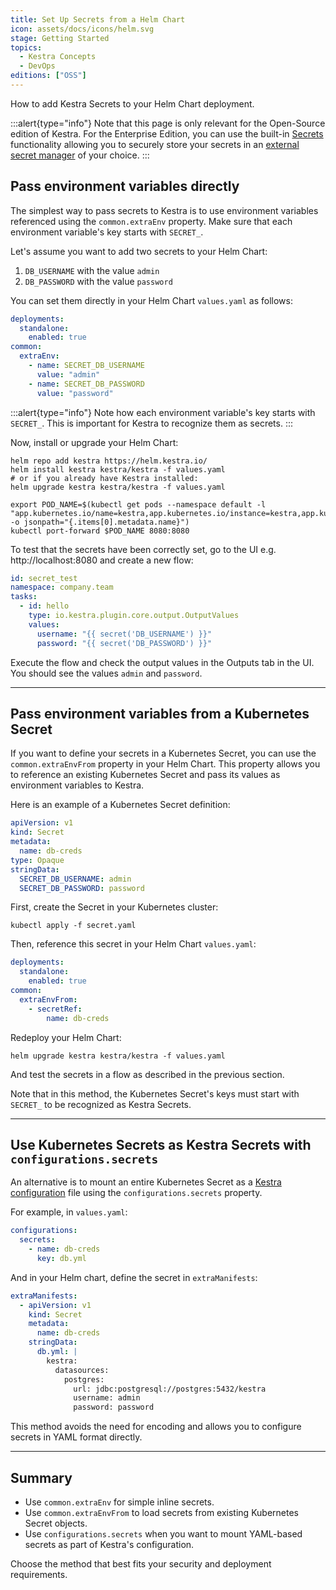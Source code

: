 ```yaml
---
title: Set Up Secrets from a Helm Chart
icon: assets/docs/icons/helm.svg
stage: Getting Started
topics:
  - Kestra Concepts
  - DevOps
editions: ["OSS"]
---
```


How to add Kestra Secrets to your Helm Chart deployment.

:::alert{type="info"}
Note that this page is only relevant for the Open-Source edition of Kestra. For the Enterprise Edition, you can use the built-in [Secrets](../06.enterprise/02.governance/secrets.md) functionality allowing you to securely store your secrets in an [external secret manager](../06.enterprise/02.governance/secrets-manager.md) of your choice.
:::

## Pass environment variables directly

The simplest way to pass secrets to Kestra is to use environment variables referenced using the `common.extraEnv` property. Make sure that each environment variable's key starts with `SECRET_`.

Let's assume you want to add two secrets to your Helm Chart:
1. `DB_USERNAME` with the value `admin`
2. `DB_PASSWORD` with the value `password`

You can set them directly in your Helm Chart `values.yaml` as follows:

```yaml
deployments:
  standalone:
    enabled: true
common:
  extraEnv:
    - name: SECRET_DB_USERNAME
      value: "admin"
    - name: SECRET_DB_PASSWORD
      value: "password"
```

:::alert{type="info"}
Note how each environment variable's key starts with `SECRET_`. This is important for Kestra to recognize them as secrets.
:::

Now, install or upgrade your Helm Chart:

```shell
helm repo add kestra https://helm.kestra.io/
helm install kestra kestra/kestra -f values.yaml
# or if you already have Kestra installed:
helm upgrade kestra kestra/kestra -f values.yaml

export POD_NAME=$(kubectl get pods --namespace default -l "app.kubernetes.io/name=kestra,app.kubernetes.io/instance=kestra,app.kubernetes.io/component=standalone" -o jsonpath="{.items[0].metadata.name}")
kubectl port-forward $POD_NAME 8080:8080
```

To test that the secrets have been correctly set, go to the UI e.g. http://localhost:8080 and create a new flow:

```yaml
id: secret_test
namespace: company.team
tasks:
  - id: hello
    type: io.kestra.plugin.core.output.OutputValues
    values:
      username: "{{ secret('DB_USERNAME') }}"
      password: "{{ secret('DB_PASSWORD') }}"
```

Execute the flow and check the output values in the Outputs tab in the UI. You should see the values `admin` and `password`.

---

## Pass environment variables from a Kubernetes Secret

If you want to define your secrets in a Kubernetes Secret, you can use the `common.extraEnvFrom` property in your Helm Chart. This property allows you to reference an existing Kubernetes Secret and pass its values as environment variables to Kestra.

Here is an example of a Kubernetes Secret definition:

```yaml
apiVersion: v1
kind: Secret
metadata:
  name: db-creds
type: Opaque
stringData:
  SECRET_DB_USERNAME: admin
  SECRET_DB_PASSWORD: password
```

First, create the Secret in your Kubernetes cluster:

```shell
kubectl apply -f secret.yaml
```

Then, reference this secret in your Helm Chart `values.yaml`:

```yaml
deployments:
  standalone:
    enabled: true
common:
  extraEnvFrom:
    - secretRef:
        name: db-creds
```

Redeploy your Helm Chart:

```shell
helm upgrade kestra kestra/kestra -f values.yaml
```

And test the secrets in a flow as described in the previous section.

Note that in this method, the Kubernetes Secret's keys must start with `SECRET_` to be recognized as Kestra Secrets.

---

## Use Kubernetes Secrets as Kestra Secrets with `configurations.secrets`

An alternative is to mount an entire Kubernetes Secret as a [Kestra configuration](../configuration/index.md) file using the `configurations.secrets` property.

For example, in `values.yaml`:

```yaml
configurations:
  secrets:
    - name: db-creds
      key: db.yml
```

And in your Helm chart, define the secret in `extraManifests`:

```yaml
extraManifests:
  - apiVersion: v1
    kind: Secret
    metadata:
      name: db-creds
    stringData:
      db.yml: |
        kestra:
          datasources:
            postgres:
              url: jdbc:postgresql://postgres:5432/kestra
              username: admin
              password: password
```

This method avoids the need for encoding and allows you to configure secrets in YAML format directly.

---

## Summary

- Use `common.extraEnv` for simple inline secrets.
- Use `common.extraEnvFrom` to load secrets from existing Kubernetes Secret objects.
- Use `configurations.secrets` when you want to mount YAML-based secrets as part of Kestra's configuration.

Choose the method that best fits your security and deployment requirements.

